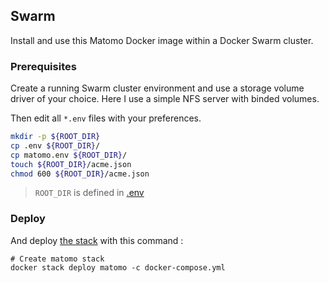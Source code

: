 ## Swarm

Install and use this Matomo Docker image within a Docker Swarm cluster.

### Prerequisites

Create a running Swarm cluster environment and use a storage volume driver of your choice. Here I use a simple NFS server with binded volumes.

Then edit all `*.env` files with your preferences.

```bash
mkdir -p ${ROOT_DIR}
cp .env ${ROOT_DIR}/
cp matomo.env ${ROOT_DIR}/
touch ${ROOT_DIR}/acme.json
chmod 600 ${ROOT_DIR}/acme.json
```

> `ROOT_DIR` is defined in [.env](.env)

### Deploy

And deploy [the stack](docker-compose.yml) with this command :

```
# Create matomo stack
docker stack deploy matomo -c docker-compose.yml
```
